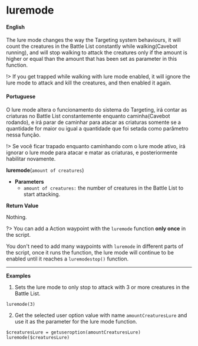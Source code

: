 
# luremode

<!-- tabs:start -->

#### **English**

The lure mode changes the way the Targeting system behaviours, it will count the creatures in the Battle List constantly while walking(Cavebot running), and will stop walking to attack the creatures only if the amount is higher or equal than the amount that has been set as parameter in this function.

!> If you get trapped while walking with lure mode enabled, it will ignore the lure mode to attack and kill the creatures, and then enabled it again.

#### **Portuguese**

O lure mode altera o funcionamento do sistema do Targeting, irá contar as criaturas no Battle List constantemente enquanto caminha(Cavebot rodando), e irá parar de caminhar para atacar as criaturas somente se a quantidade for maior ou igual a quantidade que foi setada como parâmetro nessa função.

!> Se você ficar trapado enquanto caminhando com o lure mode ativo, irá ignorar o lure mode para atacar e matar as criaturas, e posteriormente habilitar novamente.



<!-- tabs:end -->

**luremode**(`amount of creatures`)


- **Parameters**
  - `amount of creatures:` the number of creatures in the Battle List to start attacking.


**Return Value**

Nothing.


?> You can add a Action waypoint with the `luremode` function **only once** in the script.

You don't need to add many waypoints with `luremode` in different parts of the script, once it runs the function, the lure mode will continue to be enabled until it reaches a `luremodestop()` function.

---

**Examples**

1. Sets the lure mode to only stop to attack with 3 or more creatures in the Battle List.

```action
luremode(3)
```

2. Get the selected user option value with name `amountCreaturesLure` and use it as the parameter for the lure mode function.

```action
$creaturesLure = getuseroption(amountCreaturesLure)
luremode($creaturesLure)
```


